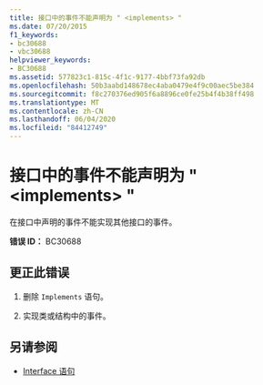 ```yaml
---
title: 接口中的事件不能声明为 " <implements> "
ms.date: 07/20/2015
f1_keywords:
- bc30688
- vbc30688
helpviewer_keywords:
- BC30688
ms.assetid: 577823c1-815c-4f1c-9177-4bbf73fa92db
ms.openlocfilehash: 50b3aabd148678ec4aba0479e4f9c00aec5be384
ms.sourcegitcommit: f8c270376ed905f6a8896ce0fe25b4f4b38ff498
ms.translationtype: MT
ms.contentlocale: zh-CN
ms.lasthandoff: 06/04/2020
ms.locfileid: "84412749"
---
```

# <a name="events-in-interfaces-cannot-be-declared-implements"></a>接口中的事件不能声明为 " \<implements> "
在接口中声明的事件不能实现其他接口的事件。  
  
 **错误 ID：** BC30688  
  
## <a name="to-correct-this-error"></a>更正此错误  
  
1. 删除 `Implements` 语句。  
  
2. 实现类或结构中的事件。  
  
## <a name="see-also"></a>另请参阅

- [Interface 语句](../language-reference/statements/interface-statement.md)
